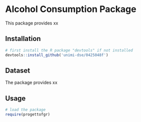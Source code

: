 # Alcohol Consumption Package

This package provides xx

## Installation

```R
# first install the R package "devtools" if not installed
devtools::install_github('unimi-dse/0425048f')
```

## Dataset

The package provides xx

## Usage

```R
# load the package
require(progettofgr)
```



